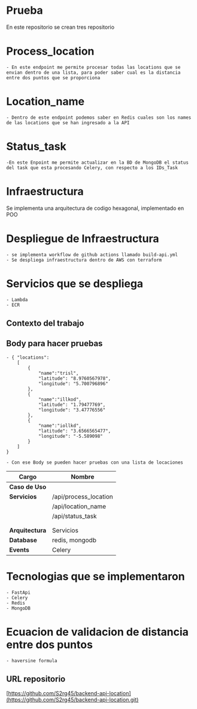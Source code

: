 

# Prueba

En este repositorio se crean tres repositorio

# Process_location
    - En este endpoint me permite procesar todas las locations que se envian dentro de una lista, para poder saber cual es la distancia entre dos puntos que se proporciona
    
# Location_name
    - Dentro de este endpoint podemos saber en Redis cuales son los names de las locations que se han ingresado a la API

# Status_task
    -En este Enpoint me permite actualizar en la BD de MongoDB el status del task que esta procesando Celery, con respecto a los IDs_Task

# Infraestructura

Se implementa una arquitectura de codigo hexagonal, implementado en POO


# Despliegue de Infraestructura

    - se implementa workflow de github actions llamado build-api.yml
    - Se despliega infraestructura dentro de AWS con terraform


# Servicios que se despliega

    - Lambda
    - ECR


## Contexto del trabajo

## Body para hacer pruebas

    - { "locations":
        [
            {
                "name":"trisl",
                "latitude": "8.9760567978",
                "longitude": "5.700796896"
            },
            {
                "name":"illkod",
                "latitude": "1.79477769",
                "longitude": "3.47776556"
            },
            {
                "name":"iollkd",
                "latitude": "3.6566565477",
                "longitude": "-5.589098"
            }
        ]
    }

    - Con ese Body se pueden hacer pruebas con una lista de locaciones 
    


| **Cargo**						 | **Nombre**		     |  
|--------------------------------|-----------------------|
| **Caso de Uso**  				 |                       |   
| **Servicios**                  | /api/process_location |
|                                | /api/location_name    |
|                                | /api/status_task      |
|                                |                       |
|                                |                       |
| **Arquitectura**               | Servicios             |
| **Database**                   | redis, mongodb        |
| **Events**                     | Celery                |


# Tecnologias que se implementaron
    - FastApi
    - Celery
    - Redis
    - MongoDB

# Ecuacion de validacion de distancia entre dos puntos

    - haversine formula

## URL repositorio

[https://github.com/S2rg45/backend-api-location](https://github.com/S2rg45/backend-api-location.git)
